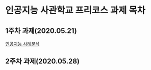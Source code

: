  # 인공지능 사관학교 프리코스 과제 목차
 
 ## 1주차 과제(2020.05.21)
 [인공지능 사례분석](https://github.com/jhy9300/AIandAI/blob/master/%EC%9D%B8%EA%B3%B5%EC%A7%80%EB%8A%A5_1%EC%A3%BC%EC%B0%A8%EA%B3%BC%EC%A0%9C.ipynb)
 
 ## 2주차 과제(2020.05.28)

